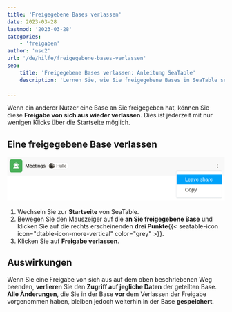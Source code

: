 ```yaml
---
title: 'Freigegebene Bases verlassen'
date: 2023-03-28
lastmod: '2023-03-28'
categories:
    - 'freigaben'
author: 'nsc2'
url: '/de/hilfe/freigegebene-bases-verlassen'
seo:
    title: 'Freigegebene Bases verlassen: Anleitung SeaTable'
    description: 'Lernen Sie, wie Sie freigegebene Bases in SeaTable selbst verlassen und Ihren Zugriff auf geteilte Daten beenden – Änderungen bleiben erhalten.'

---
```


Wenn ein anderer Nutzer eine Base an Sie freigegeben hat, können Sie diese **Freigabe von sich aus wieder verlassen**. Dies ist jederzeit mit nur wenigen Klicks über die Startseite möglich.

## Eine freigegebene Base verlassen

![Freigegebene Bases verlassen](images/leave-shared-base.png)

1. Wechseln Sie zur **Startseite** von SeaTable.
2. Bewegen Sie den Mauszeiger auf die **an Sie freigegebene Base** und klicken Sie auf die rechts erscheinenden **drei Punkte**{{< seatable-icon icon="dtable-icon-more-vertical" color="grey" >}}.
3. Klicken Sie auf **Freigabe verlassen**.

## Auswirkungen

Wenn Sie eine Freigabe von sich aus auf dem oben beschriebenen Weg beenden, **verlieren** Sie den **Zugriff auf jegliche Daten** der geteilten Base. **Alle Änderungen**, die Sie in der Base **vor** dem Verlassen der Freigabe vorgenommen haben, bleiben jedoch weiterhin in der Base **gespeichert**.
